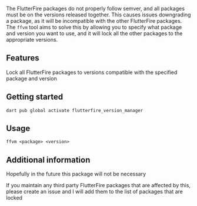 The FlutterFire packages do not properly follow semver, and all packages must be on the versions released together. This causes issues downgrading a package, as it will be incompatible with the other FlutterFire packages. The `ffvm` tool aims to solve this by allowing you to specify what package and version you want to use, and it will lock all the other packages to the appropriate versions.

## Features

Lock all FlutterFire packages to versions compatible with the specified package and version

## Getting started

```console
dart pub global activate flutterfire_version_manager
```

## Usage

```console
ffvm <package> <version>
```

## Additional information

Hopefully in the future this package will not be necessary

If you maintain any third party FlutterFire packages that are affected by this, please create an issue and I will add them to the list of packages that are locked
